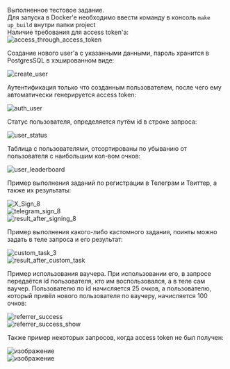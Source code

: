 Выполненное тестовое задание.  
Для запуска в Docker'e необходимо ввести команду в консоль `make up_build` внутри папки project  
Наличие требования для access token'a:  
![access_through_access_token](https://github.com/user-attachments/assets/cfeac453-6c2b-4a62-9306-900c4250b0d8)  
  
Создание нового user'a с указанными данными, пароль хранится в PostgresSQL в хэшированном виде:  
  
![create_user](https://github.com/user-attachments/assets/b6728319-b417-42e9-882d-ff6883469da9)  

Аутентификация только что созданным пользователем, после чего ему автоматически генерируется access token:  
  
![auth_user](https://github.com/user-attachments/assets/fd2eb4ee-6d5f-476b-bea2-19792cd93906)  
  
Статус пользователя, определяется путём id в строке запроса:  
  
![user_status](https://github.com/user-attachments/assets/1864f19d-c19c-428a-8010-e50082bd25c5)  

Таблица с пользователями, отсортированы по убыванию от пользователя с наибольшим кол-вом очков:  
  
![user_leaderboard](https://github.com/user-attachments/assets/7bf4412f-fbc2-43e7-aa07-8d4ef4b6a35d)  

Пример выполнения заданий по регистрации в Телеграм и Твиттер, а также их результаты:  
  
![X_Sign_8](https://github.com/user-attachments/assets/65af356b-f431-4937-94b1-a91cf6749dba)  
![telegram_sign_8](https://github.com/user-attachments/assets/27ff75e4-7c16-453a-bcdb-e99ff1df06db)  
![result_after_signing_8](https://github.com/user-attachments/assets/7a093e1c-fa31-4fc9-86a3-5ee9c7bde4bf)  
  
Пример выполнения какого-либо кастомного задания, поинты можно задать в теле запроса и его результат:  
  
![custom_task_3](https://github.com/user-attachments/assets/a09120e5-ffad-470f-94d9-34fc86d90f4e)  
![result_after_custom_task](https://github.com/user-attachments/assets/fdb0e399-0aaa-4a88-b985-b59b99d857ac)  

Пример использования ваучера. При использовании его, в запросе передаётся id пользователя, кто им воспользовался, а в теле сам ваучер. 
Пользователю по id начисляется 25 очков, а пользователю, который привёл нового пользователя по ваучеру, начисляется 100 очков:  

  ![referrer_success](https://github.com/user-attachments/assets/6aac0514-1577-4c64-bdd1-81d19eef179a)  
  ![referrer_success_show](https://github.com/user-attachments/assets/20002384-45b3-491b-8508-133bde1e6cbe)  

Также пример некоторых запросов, когда access token не был получен:  

![изображение](https://github.com/user-attachments/assets/8a8c33da-a845-45a1-8ca0-4948dd5f2d83)  
![изображение](https://github.com/user-attachments/assets/a9ff9e7d-a4e0-4c2c-a09f-17f94dd84aa3)  


